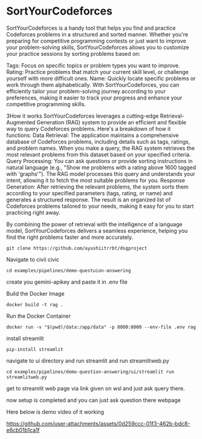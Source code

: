 # SortYourCodeforces

SortYourCodeforces is a handy tool that helps you find and practice Codeforces problems in a structured and sorted manner. Whether you're preparing for competitive programming contests or just want to improve your problem-solving skills, SortYourCodeforces allows you to customize your practice sessions by sorting problems based on:

Tags: Focus on specific topics or problem types you want to improve.
Rating: Practice problems that match your current skill level, or challenge yourself with more difficult ones.
Name: Quickly locate specific problems or work through them alphabetically.
With SortYourCodeforces, you can efficiently tailor your problem-solving journey according to your preferences, making it easier to track your progress and enhance your competitive programming skills.


3How it works
SortYourCodeforces leverages a cutting-edge Retrieval-Augmented Generation (RAG) system to provide an efficient and flexible way to query Codeforces problems. Here's a breakdown of how it functions:
Data Retrieval: The application maintains a comprehensive database of Codeforces problems, including details such as tags, ratings, and problem names. When you make a query, the RAG system retrieves the most relevant problems from this dataset based on your specified criteria.
Query Processing: You can ask questions or provide sorting instructions in natural language (e.g., "Show me problems with a rating above 1600 tagged with 'graphs'"). The RAG model processes this query and understands your intent, allowing it to fetch the most suitable problems for you.
Response Generation: After retrieving the relevant problems, the system sorts them according to your specified parameters (tags, rating, or name) and generates a structured response. The result is an organized list of Codeforces problems tailored to your needs, making it easy for you to start practicing right away.

By combining the power of retrieval with the intelligence of a language model, SortYourCodeforces delivers a seamless experience, helping you find the right problems faster and more accurately.

``` wsl/linux
git clone https://github.com/ayushiitrrbt/dsgproject
```
Navigate to civil civic
``` wsl/linux
cd examples/pipelines/demo-questuion-answering
```
create you gemini-apikey and paste it in .env file

Build the Docker Image
```wsl/linus
docker build -t rag .
```

Run the Docker Container
```wsl/linux
docker run -v "$(pwd)/data:/app/data" -p 8000:8000 --env-file .env rag
```
install streamlit
```wsl/linux
pip-install streamlit
```
navigate to ui directory and run streamlit and run streamlitweb.py
``` wsl/linux
cd examples/pipelines/demo-question-answering/ui/streamlit run streamlitweb.py
```
get to streamlit web page via link given on wsl and just ask query there.

now setup is completed and you can just ask question there webpage

Here below is demo video of it working



https://github.com/user-attachments/assets/0d259ccc-01f3-462b-bdc8-e6cb01b1ca1f

